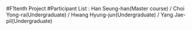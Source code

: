 #F1tenth Project
#Participant List : Han Seung-han(Master course) / Choi Yong-ra(Undergraduate) / Hwang Hyung-jun(Undergraduate) / Yang Jae-pil(Undergraduate)
